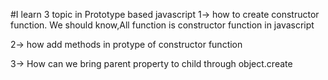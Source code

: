#I learn 3 topic in Prototype based javascript 
1->  how to create constructor function.
We should know,All function is constructor function in javascript

2-> how add methods in protype of constructor function

3-> How can we bring parent property to child through object.create
